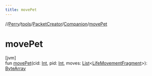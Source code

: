 ```yaml
---
title: movePet
---
```

//[Perry](../../../../index.html)/[tools](../../index.html)/[PacketCreator](../index.html)/[Companion](index.html)/[movePet](move-pet.html)



# movePet



[jvm]\
fun [movePet](move-pet.html)(cid: [Int](https://kotlinlang.org/api/latest/jvm/stdlib/kotlin/-int/index.html), pid: [Int](https://kotlinlang.org/api/latest/jvm/stdlib/kotlin/-int/index.html), moves: [List](https://kotlinlang.org/api/latest/jvm/stdlib/kotlin.collections/-list/index.html)<[LifeMovementFragment](../../../server.movement/-life-movement-fragment/index.html)>): [ByteArray](https://kotlinlang.org/api/latest/jvm/stdlib/kotlin/-byte-array/index.html)




